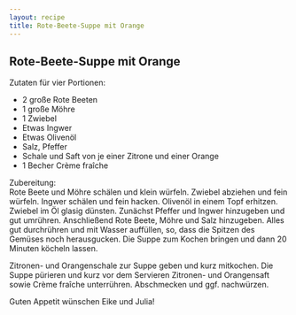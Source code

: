 ```yaml
---
layout: recipe
title: Rote-Beete-Suppe mit Orange
---
```

## Rote-Beete-Suppe mit Orange

Zutaten für vier Portionen:<br>
- 2 große Rote Beeten
- 1 große Möhre
- 1 Zwiebel
- Etwas Ingwer
- Etwas Olivenöl
- Salz, Pfeffer
- Schale und Saft von je einer Zitrone und einer Orange
- 1 Becher Crème fraîche

Zubereitung:<br>
Rote Beete und Möhre schälen und klein würfeln. Zwiebel abziehen und fein würfeln. Ingwer schälen und fein hacken. Olivenöl in 
einem Topf erhitzen. Zwiebel im Öl glasig dünsten. Zunächst Pfeffer und Ingwer hinzugeben und gut umrühren. Anschließend Rote 
Beete, Möhre und Salz hinzugeben. Alles gut durchrühren und mit Wasser auffüllen, so, dass die Spitzen des Gemüses noch 
herausgucken. Die Suppe zum Kochen bringen und dann 20 Minuten köcheln lassen.

Zitronen- und Orangenschale zur Suppe geben und kurz mitkochen. Die Suppe pürieren und kurz vor dem Servieren Zitronen- und 
Orangensaft sowie Crème fraîche unterrühren. Abschmecken und ggf. nachwürzen.

Guten Appetit wünschen Eike und Julia!
